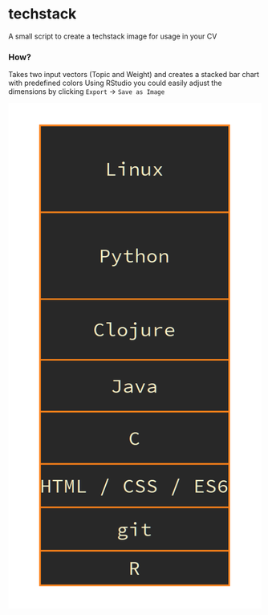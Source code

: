 # techstack
 A small script to create a techstack image for usage in your CV

### How?
Takes two input vectors (Topic and Weight) and creates a stacked bar chart with predefined colors
Using RStudio you could easily adjust the dimensions by clicking `Export` -> `Save as Image`

![techstack](techstack.png)
